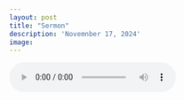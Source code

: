 ```yaml
---
layout: post
title: "Sermon"
description: 'Novemnber 17, 2024'
image:
---
```


<audio controls>
  <source src="assets/audio/fbc_2024-11-17_sermon.mp3" type="audio/mp3">
Your browser does not support the audio element.
</audio>
